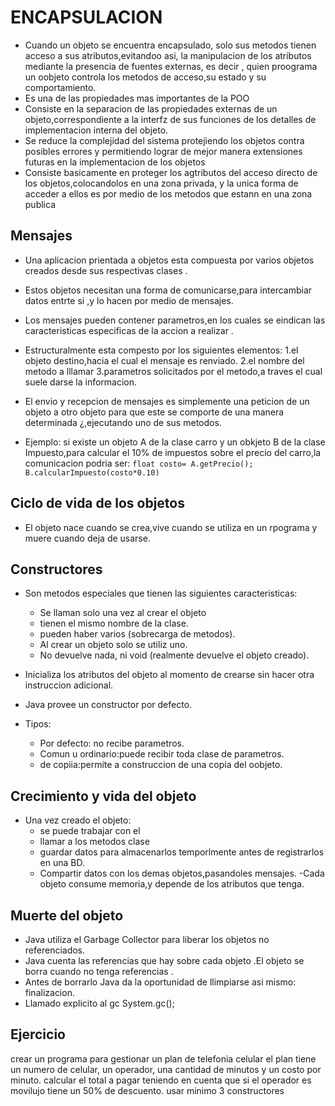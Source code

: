 # ENCAPSULACION 

- Cuando un objeto se encuentra encapsulado, solo sus metodos tienen acceso a sus atributos,evitandoo asi, la manipulacion de los atributos mediante la presencia de fuentes externas, es decir , quien proograma un oobjeto controla los metodos de acceso,su estado y su comportamiento.
- Es una de las propiedades mas importantes de la POO
- Consiste en la separacion de las propiedades externas de un objeto,correspondiente a la interfz de sus funciones de los detalles de implementacion interna del objeto.
- Se reduce la complejidad del sistema protejiendo los objetos contra posibles errores y permitiendo lograr de mejor manera extensiones futuras en la implementacion de los objetos 
- Consiste basicamente en proteger los agtributos del acceso directo de los objetos,colocandolos en una zona privada, y la unica forma de acceder a ellos es por medio de los metodos que estann en una zona publica

## Mensajes
- Una aplicacion prientada a objetos esta compuesta por varios objetos creados desde sus respectivas clases .
- Estos objetos necesitan una forma de comunicarse,para intercambiar datos entrte si ,y lo hacen por medio de mensajes.
- Los mensajes pueden contener parametros,en los cuales se eindican las caracteristicas especificas de la accion a realizar .
- Estructuralmente esta compesto por los siguientes elementos:
    1.el objeto destino,hacia el cual el mensaje es renviado.
    2.el nombre del metodo a lllamar 
    3.parametros solicitados por el metodo,a traves el cual suele darse la informacion.

- El envio y recepcion de mensajes es simplemente una peticion de un objeto a otro objeto para que este se comporte de una manera determinada ¿,ejecutando uno de sus metodos.
- Ejemplo:
    si existe un objeto A de la clase carro y un obkjeto B de la clase Impuesto,para calcular el 10% de impuestos sobre el precio del carro,la comunicacion podria ser:
    `float costo= A.getPrecio();`
    `B.calcularImpuesto(costo*0.10)`

## Ciclo de vida de los objetos 
- El objeto nace cuando se crea,vive cuando se utiliza en un rpograma y muere cuando deja de usarse.

## Constructores
- Son metodos especiales que tienen las siguientes caracteristicas:
    - Se llaman solo una vez al crear el objeto
    - tienen el mismo nombre de la clase.
    - pueden haber varios (sobrecarga de metodos).
    - Al crear un objeto solo se  utiliz uno.
    - No devuelve nada, ni void (realmente devuelve el objeto creado).

- Inicializa los atributos del objeto al momento de crearse sin hacer otra instruccion adicional.
- Java provee un constructor por defecto.
- Tipos:
    - Por defecto: no recibe parametros.
    - Comun u ordinario:puede recibir toda clase de parametros.
    - de copiia:permite a construccion de una copia del oobjeto.

## Crecimiento y vida del objeto 
- Una vez creado el objeto:
    - se puede trabajar con el
    - llamar a los metodos clase
    - guardar datos para almacenarlos temporlmente antes de registrarlos en una BD.
    - Compartir datos con los demas objetos,pasandoles mensajes.
-Cada objeto consume memoria,y depende de los atributos que tenga.

## Muerte del objeto 
- Java utiliza el Garbage Collector para liberar los objetos no referenciados.
- Java cuenta las referencias que hay sobre cada objeto .El objeto se borra cuando no tenga referencias .
- Antes de borrarlo Java da la oportunidad de llimpiarse asi mismo: finalizacion.
- Llamado explicito al gc System.gc();


## Ejercicio 
crear un programa para gestionar un plan de telefonia celular el plan tiene un numero de celular, un operador, una cantidad de minutos y un costo por minuto. calcular el total a pagar teniendo en cuenta que si el operador es movilujo tiene un 50% de descuento. usar minimo 3 constructores